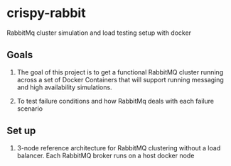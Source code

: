 # crispy-rabbit
RabbitMq cluster simulation and load testing setup with docker

## Goals
1. The goal of this project is to get a functional RabbitMQ cluster running across a set of Docker Containers that will support running messaging and high availability simulations.

2. To test failure conditions and how RabbitMq deals with each failure scenario

## Set up 
 
 1. 3-node reference architecture for RabbitMQ clustering without a load balancer. Each RabbitMQ broker runs on a host docker node
